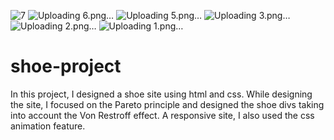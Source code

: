 ![7](https://github.com/iremsultanorun/shoe-project/assets/117359104/51b3752b-c11e-4de8-b428-4e4594b7f2eb)
![Uploading 6.png…]()
![Uploading 5.png…]()
![Uploading 3.png…]()
![Uploading 2.png…]()
![Uploading 1.png…]()
# shoe-project
In this project, I designed a shoe site using html and css.  While designing the site, I focused on the Pareto principle and designed the shoe divs taking into account the Von Restroff effect.  A responsive site, I also used the css animation feature. 
